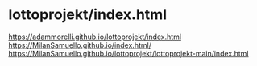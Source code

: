 # lottoprojekt/index.html
https://adammorelli.github.io/lottoprojekt/index.html
https://MilanSamuello.github.io/index.html/
https://MilanSamuello.github.io/lottoprojekt/lottoprojekt-main/index.html
